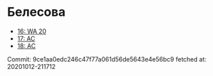 # Белесова
- [16: WA 20](16.md)
- [17: AC](17.md)
- [18: AC](18.md)

Commit: 9ce1aa0edc246c47f77a061d56de5643e4e56bc9
 fetched at: 20201012-211712
